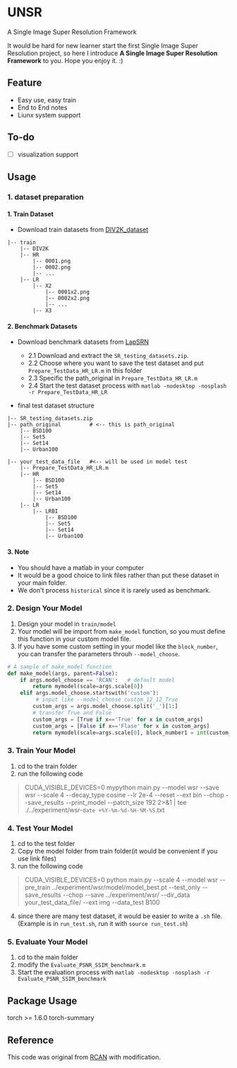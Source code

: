 # UNSR

A Single Image Super Resolution Framework

It would be hard for new learner start the first Single Image Super Resolution project, so here I introduce **A Single Image Super Resolution Framework** to you.
Hope you enjoy it. :)

## Feature
- Easy use, easy train
- End to End notes
- Liunx system support

## To-do
- [  ] visualization support


## Usage
### 1. dataset preparation
#### 1. Train Dataset
- Download train datasets from [DIV2K_dataset](https://data.vision.ee.ethz.ch/cvl/DIV2K/) 

```
|-- train
    |-- DIV2K
    |-- HR
        |-- 0001.png
        |-- 0002.png
        |-- ...
    |-- LR
        |-- X2
            |-- 0001x2.png
            |-- 0002x2.png
            |-- ...
        |-- X3
```


#### 2. Benchmark Datasets
- Download benchmark datasets from [LapSRN](http://vllab.ucmerced.edu/wlai24/LapSRN/)

    - 2.1 Download and extract the ```SR_testing_datasets.zip```.
    - 2.2 Choose where you want to save the test dataset and put ```Prepare_TestData_HR_LR.m``` in this folder
    - 2.3 Specific the path_original in ```Prepare_TestData_HR_LR.m```
    - 2.4 Start the test dataset process with ```matlab -nodesktop -nosplash -r Prepare_TestData_HR_LR```

- final test dataset structure

```
|-- SR_testing_datasets.zip
|-- path_original         # <-- this is path_original
    |-- BSD100
    |-- Set5
    |-- Set14
    |-- Urban100
```

```
|-- your_test_data_file   #<-- will be used in model test
    |-- Prepare_TestData_HR_LR.m
    |-- HR
        |-- BSD100
        |-- Set5
        |-- Set14
        |-- Urban100
    |-- LR   
        |-- LRBI
            |-- BSD100
            |-- Set5
            |-- Set14
            |-- Urban100
```



#### 3. Note
- You should have a matlab in your computer
- It would be a good choice to link files rather than put these dataset in your main folder.
- We don't process ```historical``` since it is rarely used as benchmark.

### 2. Design Your Model
1. Design your model in ```train/model```
2. Your model will be import from ```make_model``` function, so you must define this function in your custom model file.
3. If you have some custom setting in your model like the ```block_number```, you can transfer the parameters throuh ```--model_choose```.

```python
# A sample of make_model function
def make_model(args, parent=False):
    if args.model_choose == 'RCAN':   # default model
        return mymodel(scale=args.scale[0])
    elif args.model_choose.startswith('custom'): 
         # input like --model_choose custom_12_12_True 
        custom_args = args.model_choose.split('_')[1:]  
        # transfer True and False
        custom_args = [True if x=='True' for x in custom_args]
        custom_args = [False if x=='Flase' for x in custom_args]
        return mymodel(scale=args.scale[0], block_number1 = int(custom_args[0]), block_number2 = int(custom_args[1]), block_number3 = custom_args[2] )
```


### 3. Train Your Model
1. cd to the train folder
2. run the following code

> CUDA_VISIBLE_DEVICES=0 mypython main.py --model wsr --save wsr --scale 4 --decay_type cosine --lr 2e-4 --reset --ext bin --chop --save_results --print_model --patch_size 192 2>&1 | tee ./../experiment/wsr-`date +%Y-%m-%d-%H-%M-%S`.txt

### 4. Test Your Model
1. cd to the test folder
2. Copy the model folder from train folder(it would be convenient if you use link files)
3. run the following code
> CUDA_VISIBLE_DEVICES=0 python main.py --scale 4 --model wsr --pre_train ../experiment/wsr/model/model_best.pt --test_only --save_results --chop --save ../experiment/wsr/ --dir_data your_test_data_file/ --ext img --data_test B100

4. since there are many test dataset, it would be easier to write a ```.sh``` file. (Example is in ```run_test.sh```, run it with ```source run_test.sh```)

### 5. Evaluate Your Model
1. cd to the main folder
2. modify the ```Evaluate_PSNR_SSIM_benchmark.m```
2. Start the evaluation process with ```matlab -nodesktop -nosplash -r Evaluate_PSNR_SSIM_benchmark```


## Package Usage
torch >= 1.6.0
torch-summary


## Reference
This code was original from [RCAN](https://github.com/yulunzhang/RCAN) with modification. 

